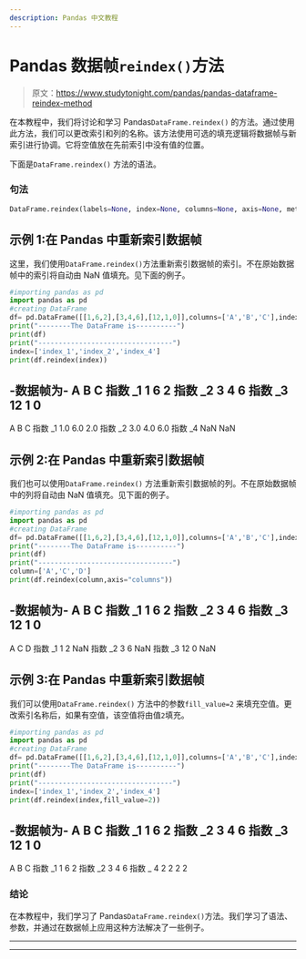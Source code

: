 ```yaml
---
description: Pandas 中文教程
---
```


# Pandas 数据帧`reindex()`方法

> 原文：<https://www.studytonight.com/pandas/pandas-dataframe-reindex-method>

在本教程中，我们将讨论和学习 Pandas`DataFrame.reindex()` 的方法。通过使用此方法，我们可以更改索引和列的名称。该方法使用可选的填充逻辑将数据帧与新索引进行协调。它将空值放在先前索引中没有值的位置。

下面是`DataFrame.reindex()` 方法的语法。

### 句法

```py
DataFrame.reindex(labels=None, index=None, columns=None, axis=None, method=None, copy=True, level=None, fill_value=nan, limit=None, tolerance=None)
```

## 示例 1:在 Pandas 中重新索引数据帧

这里，我们使用`DataFrame.reindex()`方法重新索引数据帧的索引。不在原始数据帧中的索引将自动由 NaN 值填充。见下面的例子。

```py
#importing pandas as pd
import pandas as pd
#creating DataFrame
df= pd.DataFrame([[1,6,2],[3,4,6],[12,1,0]],columns=['A','B','C'],index=(['index_1','index_2','index_3']))
print("--------The DataFrame is----------")
print(df)
print("---------------------------------")
index=['index_1','index_2','index_4']
print(df.reindex(index))
```

-数据帧为-
A B C
指数 _1 1 6 2
指数 _2 3 4 6
指数 _3 12 1 0
-
A B C
指数 _1 1.0 6.0 2.0
指数 _2 3.0 4.0 6.0
指数 _4 NaN NaN

## 示例 2:在 Pandas 中重新索引数据帧

我们也可以使用`DataFrame.reindex()` 方法重新索引数据帧的列。不在原始数据帧中的列将自动由 NaN 值填充。见下面的例子。

```py
#importing pandas as pd
import pandas as pd
#creating DataFrame
df= pd.DataFrame([[1,6,2],[3,4,6],[12,1,0]],columns=['A','B','C'],index=(['index_1','index_2','index_3']))
print("--------The DataFrame is----------")
print(df)
print("---------------------------------")
column=['A','C','D']
print(df.reindex(column,axis="columns"))
```

-数据帧为-
A B C
指数 _1 1 6 2
指数 _2 3 4 6
指数 _3 12 1 0
-
A C D
指数 _1 1 2 NaN
指数 _2 3 6 NaN
指数 _3 12 0 NaN

## 示例 3:在 Pandas 中重新索引数据帧

我们可以使用`DataFrame.reindex()` 方法中的参数`fill_value=2` 来填充空值。更改索引名称后，如果有空值，该空值将由值`2`填充。

```py
#importing pandas as pd
import pandas as pd
#creating DataFrame
df= pd.DataFrame([[1,6,2],[3,4,6],[12,1,0]],columns=['A','B','C'],index=(['index_1','index_2','index_3']))
print("--------The DataFrame is----------")
print(df)
print("---------------------------------")
index=['index_1','index_2','index_4']
print(df.reindex(index,fill_value=2))
```

-数据帧为-
A B C
指数 _1 1 6 2
指数 _2 3 4 6
指数 _3 12 1 0
-
A B C
指数 _1 1 6 2
指数 _2 3 4 6
指数 _ 4 2 2 2 2

### 结论

在本教程中，我们学习了 Pandas`DataFrame.reindex()`方法。我们学习了语法、参数，并通过在数据帧上应用这种方法解决了一些例子。

* * *

* * *